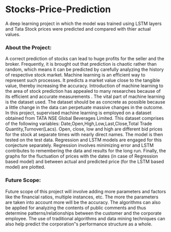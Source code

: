 # Stocks-Price-Prediction

A deep learning project in which the model was trained using LSTM layers and Tata Stock prices were predicted and compared with thier actual values.

### About the Project:

A correct prediction of stocks can lead to huge profits for the seller and the broker. Frequently, it is brought out that prediction is chaotic rather than random, which means it can be predicted by carefully analyzing the history of respective stock market. Machine learning is an efficient way to represent such processes. It predicts a market value close to the tangible value, thereby increasing the accuracy. Introduction of machine learning to the area of stock prediction has appealed to many researches because of its efficient and accurate measurements . The vital part of machine learning is the dataset used. The dataset should be as concrete as possible because a little change in the data can perpetuate massive changes in the outcome. In this project, supervised machine learning is employed on a dataset obtained from TATA NSE Global Beverages Limited. This dataset comprises of the following variables: Date,Open,High,Low,Last,Close,Total Trade Quantity,Turnover(Lacs). Open, close, low and high are different bid prices for the stock at separate times with nearly direct names. The model is then tested on the test data. Regression and LSTM models are engaged for this conjecture separately. Regression involves minimizing error and LSTM contributes to remembering the data and results for the long run. Finally, the graphs for the fluctuation of prices with the dates (in case of Regression based model) and between actual and predicted price (for the LSTM based model) are plotted.

### Future Scope:

Future scope of this project will involve adding more parameters and factors like the financial ratios, multiple instances, etc. The more the parameters are taken into account more will be the accuracy. The algorithms can also be applied for analyzing the contents of public comments and thus determine patterns/relationships between the customer and the corporate employee. The use of traditional algorithms and data mining techniques can also help predict the corporation‟s performance structure as a whole.
